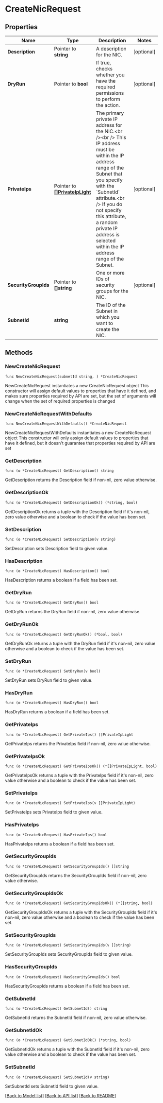 # CreateNicRequest

## Properties

Name | Type | Description | Notes
------------ | ------------- | ------------- | -------------
**Description** | Pointer to **string** | A description for the NIC. | [optional] 
**DryRun** | Pointer to **bool** | If true, checks whether you have the required permissions to perform the action. | [optional] 
**PrivateIps** | Pointer to [**[]PrivateIpLight**](PrivateIpLight.md) | The primary private IP address for the NIC.&lt;br /&gt;&lt;br /&gt;  This IP address must be within the IP address range of the Subnet that you specify with the &#x60;SubnetId&#x60; attribute.&lt;br /&gt; If you do not specify this attribute, a random private IP address is selected within the IP address range of the Subnet. | [optional] 
**SecurityGroupIds** | Pointer to **[]string** | One or more IDs of security groups for the NIC. | [optional] 
**SubnetId** | **string** | The ID of the Subnet in which you want to create the NIC. | 

## Methods

### NewCreateNicRequest

`func NewCreateNicRequest(subnetId string, ) *CreateNicRequest`

NewCreateNicRequest instantiates a new CreateNicRequest object
This constructor will assign default values to properties that have it defined,
and makes sure properties required by API are set, but the set of arguments
will change when the set of required properties is changed

### NewCreateNicRequestWithDefaults

`func NewCreateNicRequestWithDefaults() *CreateNicRequest`

NewCreateNicRequestWithDefaults instantiates a new CreateNicRequest object
This constructor will only assign default values to properties that have it defined,
but it doesn't guarantee that properties required by API are set

### GetDescription

`func (o *CreateNicRequest) GetDescription() string`

GetDescription returns the Description field if non-nil, zero value otherwise.

### GetDescriptionOk

`func (o *CreateNicRequest) GetDescriptionOk() (*string, bool)`

GetDescriptionOk returns a tuple with the Description field if it's non-nil, zero value otherwise
and a boolean to check if the value has been set.

### SetDescription

`func (o *CreateNicRequest) SetDescription(v string)`

SetDescription sets Description field to given value.

### HasDescription

`func (o *CreateNicRequest) HasDescription() bool`

HasDescription returns a boolean if a field has been set.

### GetDryRun

`func (o *CreateNicRequest) GetDryRun() bool`

GetDryRun returns the DryRun field if non-nil, zero value otherwise.

### GetDryRunOk

`func (o *CreateNicRequest) GetDryRunOk() (*bool, bool)`

GetDryRunOk returns a tuple with the DryRun field if it's non-nil, zero value otherwise
and a boolean to check if the value has been set.

### SetDryRun

`func (o *CreateNicRequest) SetDryRun(v bool)`

SetDryRun sets DryRun field to given value.

### HasDryRun

`func (o *CreateNicRequest) HasDryRun() bool`

HasDryRun returns a boolean if a field has been set.

### GetPrivateIps

`func (o *CreateNicRequest) GetPrivateIps() []PrivateIpLight`

GetPrivateIps returns the PrivateIps field if non-nil, zero value otherwise.

### GetPrivateIpsOk

`func (o *CreateNicRequest) GetPrivateIpsOk() (*[]PrivateIpLight, bool)`

GetPrivateIpsOk returns a tuple with the PrivateIps field if it's non-nil, zero value otherwise
and a boolean to check if the value has been set.

### SetPrivateIps

`func (o *CreateNicRequest) SetPrivateIps(v []PrivateIpLight)`

SetPrivateIps sets PrivateIps field to given value.

### HasPrivateIps

`func (o *CreateNicRequest) HasPrivateIps() bool`

HasPrivateIps returns a boolean if a field has been set.

### GetSecurityGroupIds

`func (o *CreateNicRequest) GetSecurityGroupIds() []string`

GetSecurityGroupIds returns the SecurityGroupIds field if non-nil, zero value otherwise.

### GetSecurityGroupIdsOk

`func (o *CreateNicRequest) GetSecurityGroupIdsOk() (*[]string, bool)`

GetSecurityGroupIdsOk returns a tuple with the SecurityGroupIds field if it's non-nil, zero value otherwise
and a boolean to check if the value has been set.

### SetSecurityGroupIds

`func (o *CreateNicRequest) SetSecurityGroupIds(v []string)`

SetSecurityGroupIds sets SecurityGroupIds field to given value.

### HasSecurityGroupIds

`func (o *CreateNicRequest) HasSecurityGroupIds() bool`

HasSecurityGroupIds returns a boolean if a field has been set.

### GetSubnetId

`func (o *CreateNicRequest) GetSubnetId() string`

GetSubnetId returns the SubnetId field if non-nil, zero value otherwise.

### GetSubnetIdOk

`func (o *CreateNicRequest) GetSubnetIdOk() (*string, bool)`

GetSubnetIdOk returns a tuple with the SubnetId field if it's non-nil, zero value otherwise
and a boolean to check if the value has been set.

### SetSubnetId

`func (o *CreateNicRequest) SetSubnetId(v string)`

SetSubnetId sets SubnetId field to given value.



[[Back to Model list]](../README.md#documentation-for-models) [[Back to API list]](../README.md#documentation-for-api-endpoints) [[Back to README]](../README.md)


